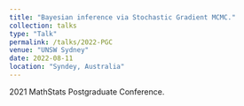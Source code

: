 ```yaml
---
title: "Bayesian inference via Stochastic Gradient MCMC."
collection: talks
type: "Talk"
permalink: /talks/2022-PGC
venue: "UNSW Sydney"
date: 2022-08-11
location: "Syndey, Australia"
---
```


2021 MathStats Postgraduate Conference.
